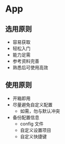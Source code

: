 # App

## 选用原则

* 容易获取
* 轻松入门
* 能力足需
* 参考资料完善
* 熟悉后可使用高效

## 使用原则

* 开箱即用
* 尽量避免自定义配置
  * 如需，勿与默认冲突
* 备份配置信息
  * config 文件
  * 自定义设置项目
  * 自定义快捷键

